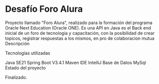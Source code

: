 # Desafío Foro Alura

Proyecto llamado "Foro Alura", realizado para la formación del programa Oracle Next Education (Oracle ONE). Es una API en Java es el Back end inicial de un foro de tecnologia y capacitación, con la posibilidad de crear topicos,  registrar respuestas a los mismos, en pro de colaboracion mutua
Descripción

Tecnologías utilizadas

Java SE21
Spring Boot V3.4.1
Maven
IDE IntelliJ
Base de Datos MySql
Estado del proyecto

Finalizado.
